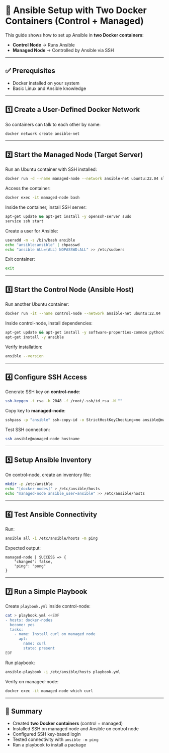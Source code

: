 # 🐳 Ansible Setup with Two Docker Containers (Control + Managed)

This guide shows how to set up Ansible in **two Docker containers**:  
- **Control Node** → Runs Ansible  
- **Managed Node** → Controlled by Ansible via SSH  

---

## ✅ Prerequisites
- Docker installed on your system  
- Basic Linux and Ansible knowledge  

---

## 1️⃣ Create a User-Defined Docker Network
So containers can talk to each other by name:

```bash
docker network create ansible-net
```

---

## 2️⃣ Start the Managed Node (Target Server)
Run an Ubuntu container with SSH installed:

```bash
docker run -d --name managed-node --network ansible-net ubuntu:22.04 sleep infinity
```

Access the container:

```bash
docker exec -it managed-node bash
```

Inside the container, install SSH server:

```bash
apt-get update && apt-get install -y openssh-server sudo
service ssh start
```

Create a user for Ansible:

```bash
useradd -m -s /bin/bash ansible
echo "ansible:ansible" | chpasswd
echo "ansible ALL=(ALL) NOPASSWD:ALL" >> /etc/sudoers
```

Exit container:

```bash
exit
```

---

## 3️⃣ Start the Control Node (Ansible Host)
Run another Ubuntu container:

```bash
docker run -it --name control-node --network ansible-net ubuntu:22.04
```

Inside control-node, install dependencies:

```bash
apt-get update && apt-get install -y software-properties-common python3 python3-pip curl git sshpass sudo openssh-client
apt-get install -y ansible
```

Verify installation:

```bash
ansible --version
```

---

## 4️⃣ Configure SSH Access
Generate SSH key on **control-node**:

```bash
ssh-keygen -t rsa -b 2048 -f /root/.ssh/id_rsa -N ""
```

Copy key to **managed-node**:

```bash
sshpass -p "ansible" ssh-copy-id -o StrictHostKeyChecking=no ansible@managed-node
```

Test SSH connection:

```bash
ssh ansible@managed-node hostname
```

---

## 5️⃣ Setup Ansible Inventory
On control-node, create an inventory file:

```bash
mkdir -p /etc/ansible
echo "[docker-nodes]" > /etc/ansible/hosts
echo "managed-node ansible_user=ansible" >> /etc/ansible/hosts
```

---

## 6️⃣ Test Ansible Connectivity
Run:

```bash
ansible all -i /etc/ansible/hosts -m ping
```

Expected output:

```
managed-node | SUCCESS => {
    "changed": false,
    "ping": "pong"
}
```

---

## 7️⃣ Run a Simple Playbook
Create `playbook.yml` inside control-node:

```bash
cat > playbook.yml <<EOF
- hosts: docker-nodes
  become: yes
  tasks:
    - name: Install curl on managed node
      apt:
        name: curl
        state: present
EOF
```

Run playbook:

```bash
ansible-playbook -i /etc/ansible/hosts playbook.yml
```

Verify on managed-node:

```bash
docker exec -it managed-node which curl
```

---

## 🎯 Summary
- Created **two Docker containers** (control + managed)  
- Installed SSH on managed node and Ansible on control node  
- Configured SSH key-based login  
- Tested connectivity with `ansible -m ping`  
- Ran a playbook to install a package  
